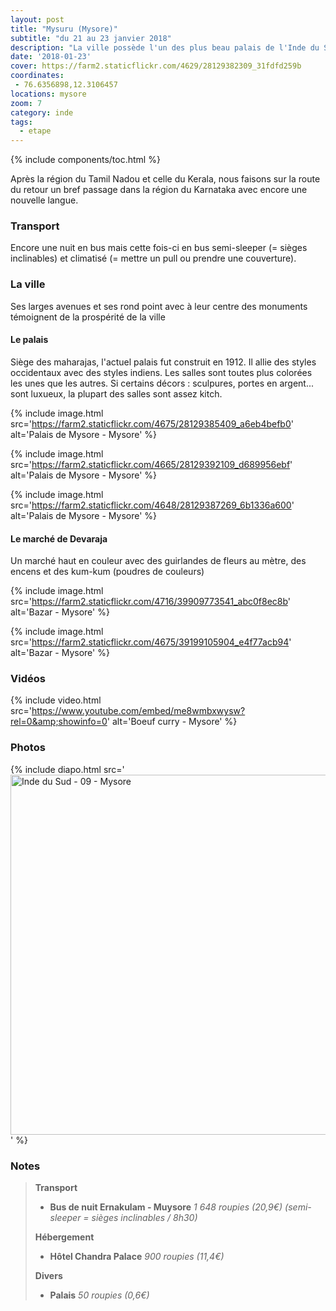 ```yaml
---
layout: post
title: "Mysuru (Mysore)"
subtitle: "du 21 au 23 janvier 2018"
description: "La ville possède l'un des plus beau palais de l'Inde du Sud. C'est également connue pour le bois de santal et de soie"
date: '2018-01-23'
cover: https://farm2.staticflickr.com/4629/28129382309_31fdfd259b
coordinates:
 - 76.6356898,12.3106457
locations: mysore
zoom: 7
category: inde
tags:
  - etape
---
```


{% include components/toc.html %}

Après la région du Tamil Nadou et celle du Kerala, nous faisons sur la route du retour un bref passage dans la région du Karnataka avec encore une nouvelle langue.

### Transport

Encore une nuit en bus mais cette fois-ci en bus semi-sleeper (= sièges inclinables) et climatisé (= mettre un pull ou prendre une couverture).

### La ville

Ses larges avenues et ses rond point avec à leur centre des monuments témoignent de la prospérité de la ville

#### Le palais

Siège des maharajas, l'actuel palais fut construit en 1912. Il allie des styles occidentaux avec des styles indiens. Les salles sont toutes plus colorées les unes que les autres. Si certains décors : sculpures, portes en argent... sont luxueux, la plupart des salles sont assez kitch.

{% include image.html
  src='https://farm2.staticflickr.com/4675/28129385409_a6eb4befb0'
  alt='Palais de Mysore - Mysore'
%}

{% include image.html
  src='https://farm2.staticflickr.com/4665/28129392109_d689956ebf'
  alt='Palais de Mysore - Mysore'
%}

{% include image.html
  src='https://farm2.staticflickr.com/4648/28129387269_6b1336a600'
  alt='Palais de Mysore - Mysore'
%}

#### Le marché de Devaraja

Un marché haut en couleur avec des guirlandes de fleurs au mètre, des encens et des kum-kum (poudres de couleurs)

{% include image.html
  src='https://farm2.staticflickr.com/4716/39909773541_abc0f8ec8b'
  alt='Bazar - Mysore'
%}

{% include image.html
  src='https://farm2.staticflickr.com/4675/39199105904_e4f77acb94'
  alt='Bazar - Mysore'
%}

### Vidéos

{% include video.html
  src='https://www.youtube.com/embed/me8wmbxwysw?rel=0&amp;showinfo=0'
  alt='Boeuf curry - Mysore'
%}


### Photos

{% include diapo.html
  src='<a data-flickr-embed="true"  href="https://www.flickr.com/photos/planitude/albums/72157689802831692" title="Inde du Sud - 09 - Mysore"><img src="https://farm5.staticflickr.com/4629/28129382309_31fdfd259b_b.jpg" width="1024" height="576" alt="Inde du Sud - 09 - Mysore"></a><script async src="//embedr.flickr.com/assets/client-code.js" charset="utf-8"></script>'
%}

### Notes

>**Transport**
>
>- **Bus de nuit Ernakulam - Muysore** *1 648 roupies (20,9€) (semi-sleeper = sièges inclinables / 8h30)*
>
>**Hébergement**
>
>- **Hôtel Chandra Palace** *900 roupies (11,4€)*
>
>**Divers**
>
>- **Palais** *50 roupies (0,6€)*
